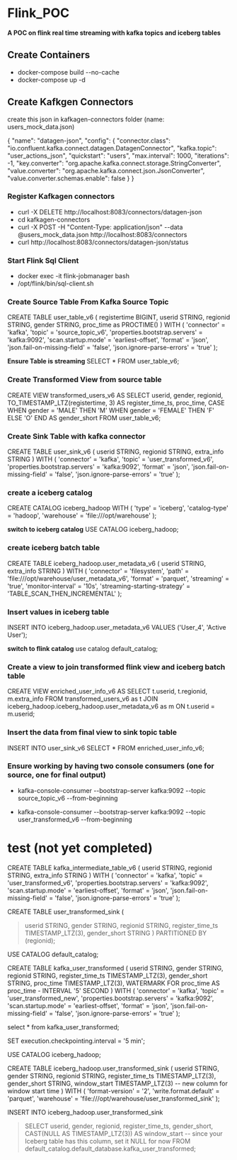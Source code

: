# Flink_POC
**A POC on flink real time streaming with kafka topics and iceberg tables**

## Create Containers
- docker-compose build --no-cache
- docker-compose up -d


## Create Kafkgen Connectors
create this json in kafkagen-connectors folder (name: users_mock_data.json)

{
  "name": "datagen-json",
  "config": {
    "connector.class": "io.confluent.kafka.connect.datagen.DatagenConnector",
    "kafka.topic": "user_actions_json",
    "quickstart": "users",
    "max.interval": 1000,
    "iterations": -1,
    "key.converter": "org.apache.kafka.connect.storage.StringConverter",
    "value.converter": "org.apache.kafka.connect.json.JsonConverter",
    "value.converter.schemas.enable": false
  }
}


### Register Kafkagen connectors
- curl -X DELETE http://localhost:8083/connectors/datagen-json
- cd kafkagen-connectors
- curl -X POST -H "Content-Type: application/json" --data @users_mock_data.json http://localhost:8083/connectors
- curl http://localhost:8083/connectors/datagen-json/status


### Start Flink Sql Client
- docker exec -it flink-jobmanager bash
- /opt/flink/bin/sql-client.sh


### Create Source Table From Kafka Source Topic
CREATE TABLE user_table_v6 (
  registertime BIGINT,
  userid STRING,
  regionid STRING,
  gender STRING,
  proc_time as PROCTIME()
) WITH (
  'connector' = 'kafka',
  'topic' = 'source_topic_v6',
  'properties.bootstrap.servers' = 'kafka:9092',
  'scan.startup.mode' = 'earliest-offset',
  'format' = 'json',
  'json.fail-on-missing-field' = 'false',
  'json.ignore-parse-errors' = 'true'
);

**Ensure Table is streaming**
SELECT * FROM user_table_v6;


### Create Transformed View from source table
CREATE VIEW transformed_users_v6 AS
SELECT
  userid,
  gender,
  regionid,
  TO_TIMESTAMP_LTZ(registertime, 3) AS register_time_ts,
  proc_time,
  CASE
    WHEN gender = 'MALE' THEN 'M'
    WHEN gender = 'FEMALE' THEN 'F'
    ELSE 'O'
  END AS gender_short
FROM user_table_v6;


### Create Sink Table with kafka connector
CREATE TABLE user_sink_v6 (
  userid STRING,
  regionid STRING,
  extra_info STRING
) WITH (
  'connector' = 'kafka',
  'topic' = 'user_transformed_v6',
  'properties.bootstrap.servers' = 'kafka:9092',
  'format' = 'json',
  'json.fail-on-missing-field' = 'false',
  'json.ignore-parse-errors' = 'true'
);


### create a iceberg catalog
CREATE CATALOG iceberg_hadoop WITH (
   'type' = 'iceberg',
   'catalog-type' = 'hadoop',
  'warehouse' = 'file:///opt/warehouse'
);


**switch to iceberg catalog**
USE CATALOG iceberg_hadoop;


### create iceberg batch table
CREATE TABLE iceberg_hadoop.user_metadata_v6 (
  userid STRING,
  extra_info STRING
) WITH (
  'connector' = 'filesystem',
  'path' = 'file:///opt/warehouse/user_metadata_v6',
  'format' = 'parquet',
  'streaming' = 'true',
  'monitor-interval' = '10s',
  'streaming-starting-strategy' = 'TABLE_SCAN_THEN_INCREMENTAL'
);


### Insert values in iceberg table
INSERT INTO iceberg_hadoop.user_metadata_v6 VALUES ('User_4', 'Active User');


**switch to flink catalog**
use catalog default_catalog;


### Create a view to join transformed flink view and iceberg batch table
CREATE VIEW enriched_user_info_v6 AS
SELECT
  t.userid,
  t.regionid,
  m.extra_info
FROM transformed_users_v6 as t
JOIN iceberg_hadoop.iceberg_hadoop.user_metadata_v6 as m
ON t.userid = m.userid;


### Insert the data from final view to sink topic table
INSERT INTO user_sink_v6
SELECT * FROM enriched_user_info_v6;


### Ensure working by having two console consumers (one for source, one for final output)
- kafka-console-consumer --bootstrap-server kafka:9092 --topic source_topic_v6 --from-beginning

- kafka-console-consumer --bootstrap-server kafka:9092 --topic user_transformed_v6 --from-beginning


# test (not yet completed)

CREATE TABLE kafka_intermediate_table_v6 (
  userid STRING,
  regionid STRING,
  extra_info STRING
) WITH (
  'connector' = 'kafka',
  'topic' = 'user_transformed_v6',
  'properties.bootstrap.servers' = 'kafka:9092',
  'scan.startup.mode' = 'earliest-offset',
  'format' = 'json',
  'json.fail-on-missing-field' = 'false',
  'json.ignore-parse-errors' = 'true'
);









CREATE TABLE user_transformed_sink (
>   userid STRING,
>   gender STRING,
>   regionid STRING,
>   register_time_ts TIMESTAMP_LTZ(3),
>   gender_short STRING
> )
> PARTITIONED BY (regionid);


USE CATALOG default_catalog;


CREATE TABLE kafka_user_transformed (
  userid STRING,
  gender STRING,
  regionid STRING,
  register_time_ts TIMESTAMP_LTZ(3),
  gender_short STRING,
  proc_time TIMESTAMP_LTZ(3),
  WATERMARK FOR proc_time AS proc_time - INTERVAL '5' SECOND
) WITH (
  'connector' = 'kafka',
  'topic' = 'user_transformed_new',
  'properties.bootstrap.servers' = 'kafka:9092',
  'scan.startup.mode' = 'earliest-offset',
  'format' = 'json',
  'json.fail-on-missing-field' = 'false',
  'json.ignore-parse-errors' = 'true'
);

select * from kafka_user_transformed;


SET execution.checkpointing.interval = '5 min';

USE CATALOG iceberg_hadoop;


CREATE TABLE iceberg_hadoop.user_transformed_sink (
  userid STRING,
  gender STRING,
  regionid STRING,
  register_time_ts TIMESTAMP_LTZ(3),
  gender_short STRING,
  window_start TIMESTAMP_LTZ(3)  -- new column for window start time
) WITH (
  'format-version' = '2',
  'write.format.default' = 'parquet',
  'warehouse' = 'file:///opt/warehouse/user_transformed_sink'
);


INSERT INTO iceberg_hadoop.user_transformed_sink
> SELECT
>   userid,
>   gender,
>   regionid,
>   register_time_ts,
>   gender_short,
>   CAST(NULL AS TIMESTAMP_LTZ(3)) AS window_start  -- since your Iceberg table has this column, set it NULL for now
> FROM default_catalog.default_database.kafka_user_transformed;